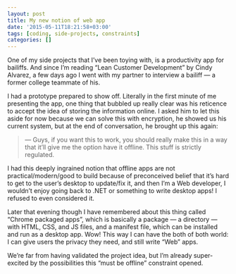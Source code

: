 ```yaml
---
layout: post
title: My new notion of web app
date: '2015-05-11T18:21:58+03:00'
tags: [coding, side-projects, constraints]
categories: []
---
```

One of my side projects that I’ve been toying with, is a productivity
app for bailiffs. And since I’m reading “Lean Customer Development” by
Cindy Alvarez, a few days ago I went with my partner to interview a
bailiff — a former college teammate of his.

I had a prototype prepared to show off. Literally in the first minute of
me presenting the app, one thing that bubbled up really clear was his
reticence to accept the idea of storing the information online. I asked
him to let this aside for now because we can solve this with encryption,
he showed us his current system, but at the end of conversation, he
brought up this again:

> — Guys, if you want this to work, you should really make this in a way
> that it’ll give me the option have it offline. This stuff is strictly
> regulated.

I had this deeply ingrained notion that offline apps are not
practical/modern/good to build because of preconceived belief that it’s
hard to get to the user’s desktop to update/fix it, and then I’m a Web
developer, I wouldn’t enjoy going back to .NET or something to write
desktop apps! I refused to even considered it.

Later that evening though I have remembered about this thing called
“Chrome packaged apps”, which is basically a package — a directory —
with HTML, CSS, and JS files, and a manifest file, which can be
installed and run as a desktop app. Wow! This way I can have the both of
both world: I can give users the privacy they need, and still write
“Web” apps.

We’re far from having validated the project idea, but I’m already
super-excited by the possibilities this “must be offline” constraint
opened.
